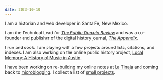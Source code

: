 ```yaml
---
date: 2023-10-10
---
```


I am a historian and web developer in Santa Fe, New Mexico.

I am the Technical Lead for [_The Public Domain Review_](https://publicdomainreview.org) and was a co-founder and publisher of the digital history journal, [_The Appendix_](https://theappendix.net).

I run and cook. I am playing with a few projects around lists, citations, and indexes. I am also working on the online public history project, [Local Memory: A History of Music in Austin](https://local-memory.org).

I have been working on re-building my online notes at [La Tinaja](http://tinaja.computer) and coming back to [microblogging](http://micro.brianjon.es). I collect a list of [small projects](https://oddments.brianjon.es).